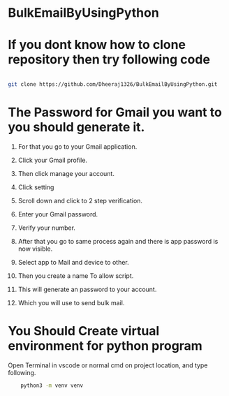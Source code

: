 # BulkEmailByUsingPython

# If you dont know how to clone repository then try following code

```bash

git clone https://github.com/Dheeraj1326/BulkEmailByUsingPython.git

```

# The Password for Gmail you want to you should generate it.


1.	For that you go to your Gmail application.

2.	Click your Gmail profile.

3.	Then click manage your account.

4.	Click setting

5.	Scroll down and click to 2 step verification.

6.	Enter your Gmail password.

7.	Verify your number.

8.	After that you go to same process again and there is app password is now visible.

9.	Select app to Mail and device to other.

10.	Then you create a name To allow script.

11.	This will generate an password to your account.

12.	Which you will use to send bulk mail.

# You Should Create virtual environment  for python program

Open Terminal in vscode or normal cmd on project location,
and type following.

```bash
    python3 -m venv venv
```


